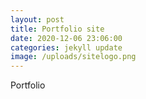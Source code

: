 ```yaml
---
layout: post
title: Portfolio site
date: 2020-12-06 23:06:00
categories: jekyll update
image: /uploads/sitelogo.png
---
```


Portfolio
